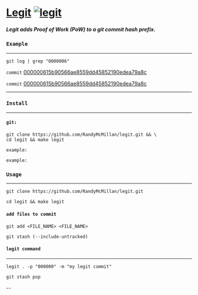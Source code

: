 # [Legit](https://github.com/RandyMcMillan/legit.git) [![legit](https://github.com/RandyMcMillan/legit/actions/workflows/automate.yml/badge.svg)](https://github.com/RandyMcMillan/legit/actions/workflows/automate.yml)

##### Legit adds Proof of Work (PoW) to a git commit hash prefix.


### `Example`

---

```
git log | grep "0000006"
```

`commit` [000000615b90566ae8559dd45852190edea79a8c](https://github.com/RandyMcMillan/legit/commit/000000615b90566ae8559dd45852190edea79a8c)

`commit` [000000615b90566ae8559dd45852190edea79a8c](https://github.com/RandyMcMillan/legit/commit/000000615b90566ae8559dd45852190edea79a8c)

---
### `Install`
---

#### `git:`

```shell
git clone https://github.com/RandyMcMillan/legit.git && \
cd legit && make legit
```

```
example:
```

```
example:
```

### `Usage`

---

```shell
git clone https://github.com/RandyMcMillan/legit.git
```

```shell
cd legit && make legit
```

#### `add files to commit`

```
git add <FILE_NAME> <FILE_NAME>
```

```
git stash (--include-untracked)
```

#### `legit command`
---

```
legit . -p "000000" -m "my legit commit"
```

```
git stash pop
```

--